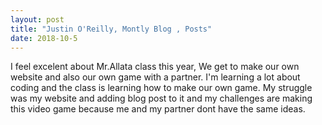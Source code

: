 ```yaml
---
layout: post
title: "Justin O'Reilly, Montly Blog , Posts"
date: 2018-10-5
---
```


I feel excelent about Mr.Allata class this year, We get to make our own website and also our own game with a partner. I'm learning a lot about coding and the class is learning how to make our own game. My struggle was my website and adding blog post to it and my challenges are making this video game because me and my partner dont have the same ideas.
